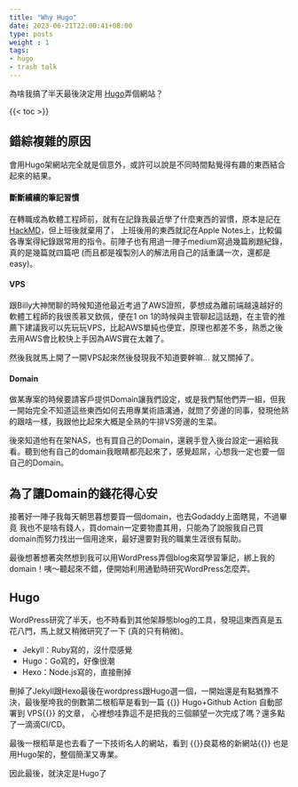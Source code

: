 ```yaml
---
title: "Why Hugo"
date: 2023-06-21T22:00:41+08:00
type: posts
weight : 1
tags:
- hugo
- trash talk
---
```


為啥我搞了半天最後決定用 [Hugo](https://gohugo.io/)弄個網站？

{{< toc >}}

## 錯綜複雜的原因

會用Hugo架網站完全就是個意外，或許可以說是不同時間點覺得有趣的東西結合起來的結果。

#### 斷斷續續的筆記習慣

在轉職成為軟體工程師前，就有在記錄我最近學了什麼東西的習慣，原本是記在[HackMD](https://hackmd.io/)，但上班後就棄用了，
上班後用的東西就記在Apple Notes上，比較偏各專案得紀錄跟常用的指令。前陣子也有用過一陣子medium寫過幾篇刷題紀錄，
真的是幾篇就四篇吧 (而且都是複製別人的解法用自己的話重講一次，還都是easy)。

#### VPS

跟Billy大神閒聊的時候知道他最近考過了AWS證照，夢想成為離前端越遠越好的軟體工程師的我很羨慕又欽佩，便在1 on 1的時候與主管聊起這話題，在主管的推薦下建議我可以先玩玩VPS，比起AWS單純也便宜，原理也都差不多，熟悉之後去用AWS會比較快上手因為AWS實在太雜了。

然後我就馬上開了一開VPS起來然後發現我不知道要幹嘛... 就又關掉了。

#### Domain

做某專案的時候要請客戶提供Domain讓我們設定，或是我們幫他們弄一組，但我一開始完全不知道這些東西如何去用專業術語溝通，就問了旁邊的同事，發現他熟的跟啥一樣，我跟他比起來大概是全熟的牛排VS旁邊的生菜。

後來知道他有在架NAS，也有買自己的Domain，還親手登入後台設定一遍給我看。聽到他有自己的domain我眼睛都亮起來了，感覺超屌，心想我一定也要一個自己的Domain。





## 為了讓Domain的錢花得心安

接著好一陣子我每天朝思暮想要買一個domain，也去Godaddy上面瞎晃，不過畢竟 我也不是啥有錢人，買domain一定要物盡其用，只能為了說服我自己買domain而努力找出一個用途來，最好還要對我的職業生涯很有幫助。



最後想著想著突然想到我可以用WordPress弄個blog來寫學習筆記，綁上我的domain！咦～聽起來不錯，便開始利用通勤時研究WordPress怎麼弄。



## Hugo

WordPress研究了半天，也不時看到其他架靜態blog的工具，發現這東西真是五花八門，馬上就又稍微研究了一下 (真的只有稍微)。



- Jekyll：Ruby寫的，沒什麼感覺
- Hugo：Go寫的，好像很潮
- Hexo：Node.js寫的，直接刪掉



刪掉了Jekyll跟Hexo最後在wordpress跟Hugo選一個，一開始還是有點猶豫不決，最後壓垮我的倒數第二根稻草是看到一篇 {{<ref-out href="https://blog.lancitou.net/using-github-actions-to-deploy-hugo-blog-to-self-hosted-vps/">}} 
Hugo+Github Action 自動部署到 VPS{{</ref-out>}} 
的文章，
心裡想哇靠這不是把我的三個願望一次完成了嗎？還多點了一滴滴CI/CD。



最後一根稻草是也去看了一下技術名人的網站，看到 {{<ref-out href="https://openhome.cc/zh-tw/">}}良葛格的新網站{{</ref-out>}} 也是用Hugo架的，整個簡潔又專業。



因此最後，就決定是Hugo了




